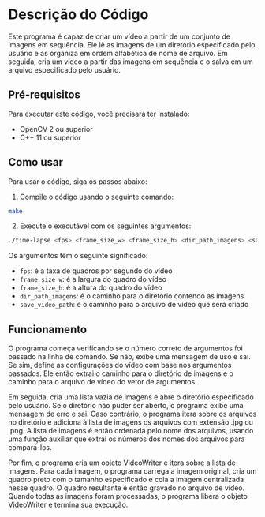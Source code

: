 # Descrição do Código

Este programa é capaz de criar um vídeo a partir de um conjunto de imagens em sequência. Ele lê as imagens de um diretório especificado pelo usuário e as organiza em ordem alfabética de nome de arquivo. Em seguida, cria um vídeo a partir das imagens em sequência e o salva em um arquivo especificado pelo usuário.

## Pré-requisitos

Para executar este código, você precisará ter instalado:

- OpenCV 2 ou superior
- C++ 11 ou superior

## Como usar

Para usar o código, siga os passos abaixo:

1. Compile o código usando o seguinte comando:

```sh 
make
```

2. Execute o executável com os seguintes argumentos:
```sh 
./time-lapse <fps> <frame_size_w> <frame_size_h> <dir_path_imagens> <save_video_path>
```


Os argumentos têm o seguinte significado:

- `fps`: é a taxa de quadros por segundo do vídeo
- `frame_size_w`: é a largura do quadro do vídeo
- `frame_size_h`: é a altura do quadro do vídeo
- `dir_path_imagens`: é o caminho para o diretório contendo as imagens
- `save_video_path`: é o caminho para o arquivo de vídeo que será criado


## Funcionamento

O programa começa verificando se o número correto de argumentos foi passado na linha de comando. Se não, exibe uma mensagem de uso e sai. Se sim, define as configurações do vídeo com base nos argumentos passados. Ele então extrai o caminho para o diretório de imagens e o caminho para o arquivo de vídeo do vetor de argumentos.

Em seguida, cria uma lista vazia de imagens e abre o diretório especificado pelo usuário. Se o diretório não puder ser aberto, o programa exibe uma mensagem de erro e sai. Caso contrário, o programa itera sobre os arquivos no diretório e adiciona à lista de imagens os arquivos com extensão .jpg ou .png. A lista de imagens é então ordenada pelo nome dos arquivos, usando uma função auxiliar que extrai os números dos nomes dos arquivos para compará-los.

Por fim, o programa cria um objeto VideoWriter e itera sobre a lista de imagens. Para cada imagem, o programa carrega a imagem original, cria um quadro preto com o tamanho especificado e cola a imagem centralizada nesse quadro. O quadro resultante é então gravado no arquivo de vídeo. Quando todas as imagens foram processadas, o programa libera o objeto VideoWriter e termina sua execução.

